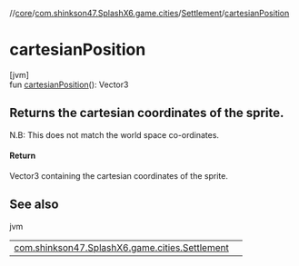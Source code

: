 //[core](../../../index.md)/[com.shinkson47.SplashX6.game.cities](../index.md)/[Settlement](index.md)/[cartesianPosition](cartesian-position.md)

# cartesianPosition

[jvm]\
fun [cartesianPosition](cartesian-position.md)(): Vector3

##  Returns the cartesian coordinates of the sprite.

N.B: This does not match the world space co-ordinates.

#### Return

Vector3 containing the cartesian coordinates of the sprite.

## See also

jvm

| | |
|---|---|
| [com.shinkson47.SplashX6.game.cities.Settlement](iso-vec.md) |  |
